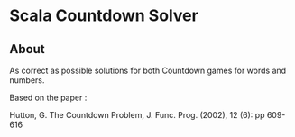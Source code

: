 # Scala Countdown Solver

## About

As correct as possible solutions for both Countdown games for words and numbers.

Based on the paper :

Hutton, G. The Countdown Problem, J. Func. Prog. (2002), 12 (6): pp 609-616
